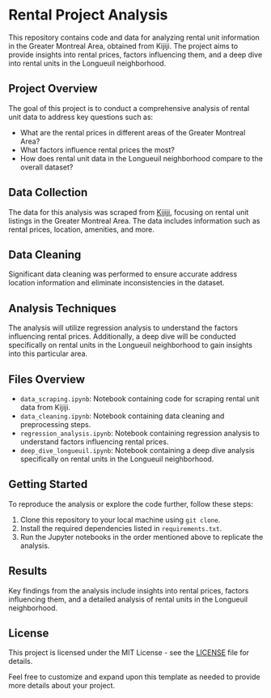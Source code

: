 # Rental Project Analysis

This repository contains code and data for analyzing rental unit information in the Greater Montreal Area, obtained from Kijiji. The project aims to provide insights into rental prices, factors influencing them, and a deep dive into rental units in the Longueuil neighborhood.

## Project Overview

The goal of this project is to conduct a comprehensive analysis of rental unit data to address key questions such as:

- What are the rental prices in different areas of the Greater Montreal Area?
- What factors influence rental prices the most?
- How does rental unit data in the Longueuil neighborhood compare to the overall dataset?

## Data Collection

The data for this analysis was scraped from [Kijiji](https://www.kijiji.ca/b-appartement-condo/ouest-de-lile-qc/c37l1700280?address=752%204e%20Avenue%2C%20Verdun%2C%20QC%20H4G%202Y4%2C%20Canada&ll=45.456978%2C-73.57419&radius=2.0), focusing on rental unit listings in the Greater Montreal Area. The data includes information such as rental prices, location, amenities, and more.

## Data Cleaning

Significant data cleaning was performed to ensure accurate address location information and eliminate inconsistencies in the dataset.

## Analysis Techniques

The analysis will utilize regression analysis to understand the factors influencing rental prices. Additionally, a deep dive will be conducted specifically on rental units in the Longueuil neighborhood to gain insights into this particular area.

## Files Overview

- `data_scraping.ipynb`: Notebook containing code for scraping rental unit data from Kijiji.
- `data_cleaning.ipynb`: Notebook containing data cleaning and preprocessing steps.
- `regression_analysis.ipynb`: Notebook containing regression analysis to understand factors influencing rental prices.
- `deep_dive_longueuil.ipynb`: Notebook containing a deep dive analysis specifically on rental units in the Longueuil neighborhood.

## Getting Started

To reproduce the analysis or explore the code further, follow these steps:

1. Clone this repository to your local machine using `git clone`.
2. Install the required dependencies listed in `requirements.txt`.
3. Run the Jupyter notebooks in the order mentioned above to replicate the analysis.

## Results

Key findings from the analysis include insights into rental prices, factors influencing them, and a detailed analysis of rental units in the Longueuil neighborhood.

## License

This project is licensed under the MIT License - see the [LICENSE](LICENSE) file for details.

Feel free to customize and expand upon this template as needed to provide more details about your project.

 
